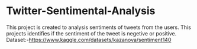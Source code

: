 # Twitter-Sentimental-Analysis
This project is created to analysis sentiments of tweets from the users. This projects identifies if the sentiment of the tweet is negetive or positive. Dataset:-https://www.kaggle.com/datasets/kazanova/sentiment140
